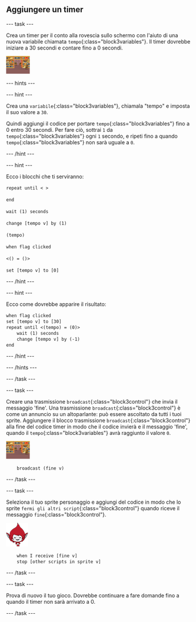 ## Aggiungere un timer

--- task ---

Crea un timer per il conto alla rovescia sullo schermo con l'aiuto di una nuova variabile chiamata `tempo`{:class="block3variables"}. Il timer dovrebbe iniziare a 30 secondi e contare fino a 0 secondi.

![Sprite dello scenario](images/stage-sprite.png)

--- hints ---

--- hint ---

Crea una `variabile`{:class="block3variables"}, chiamala "tempo" e imposta il suo valore a `30`.

Quindi aggiungi il codice per portare `tempo`{:class="block3variables"} fino a 0 entro 30 secondi. Per fare ciò, sottrai `1` da `tempo`{:class="block3variables"} ogni `1` secondo, e ripeti fino a quando `tempo`{:class="block3variables"} non sarà uguale a `0`.

--- /hint ---

--- hint ---

Ecco i blocchi che ti serviranno:

```blocks3
repeat until < >

end

wait (1) seconds

change [tempo v] by (1)

(tempo)

when flag clicked

<() = ()>

set [tempo v] to [0]
```

--- /hint ---

--- hint ---

Ecco come dovrebbe apparire il risultato:

```blocks3
when flag clicked
set [tempo v] to [30]
repeat until <(tempo) = (0)>
    wait (1) seconds
    change [tempo v] by (-1)
end
```

--- /hint ---

--- /hints ---

--- /task ---

--- task ---

Creare una trasmissione `broadcast`{:class="block3control"} che invia il messaggio 'fine'. Una trasmissione `broadcast`{:class="block3control"} è come un annuncio su un altoparlante: può essere ascoltato da tutti i tuoi sprite. Aggiungere il blocco trasmissione `broadcast`{:class="block3control"} alla fine del codice timer in modo che il codice invierà e il messaggio 'fine', quando il `tempo`{:class="block3variables"} avrà raggiunto il valore `0`.

![Sprite dello scenario](images/stage-sprite.png)

```blocks3
    broadcast (fine v)
```

--- /task ---

--- task ---

Seleziona il tuo sprite personaggio e aggiungi del codice in modo che lo sprite `fermi gli altri script`{:class="block3control"} quando riceve il messaggio `fine`{:class="block3control"}.

![Giga sprite](images/giga-sprite.png)

```blocks3
    when I receive [fine v]
    stop [other scripts in sprite v]
```

--- /task ---

--- task ---

Prova di nuovo il tuo gioco. Dovrebbe continuare a fare domande fino a quando il timer non sarà arrivato a 0.

--- /task ---